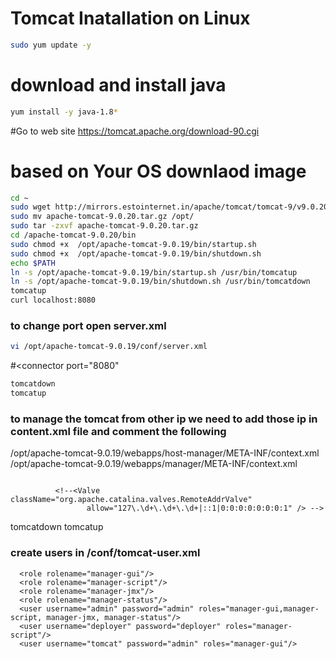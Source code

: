 # Tomcat Inatallation on Linux
 ```sh 
sudo yum update -y
```

# download and install java
 ```sh 
yum install -y java-1.8*
 ```
#Go to web site https://tomcat.apache.org/download-90.cgi

# based on Your OS downlaod image
 ```sh 
cd ~
sudo wget http://mirrors.estointernet.in/apache/tomcat/tomcat-9/v9.0.20/bin/apache-tomcat-9.0.20.tar.gz
sudo mv apache-tomcat-9.0.20.tar.gz /opt/
sudo tar -zxvf apache-tomcat-9.0.20.tar.gz
cd /apache-tomcat-9.0.20/bin
sudo chmod +x  /opt/apache-tomcat-9.0.19/bin/startup.sh
sudo chmod +x  /opt/apache-tomcat-9.0.19/bin/shutdown.sh
echo $PATH
ln -s /opt/apache-tomcat-9.0.19/bin/startup.sh /usr/bin/tomcatup
ln -s /opt/apache-tomcat-9.0.19/bin/shutdown.sh /usr/bin/tomcatdown
tomcatup
curl localhost:8080
 ```
### to change port open server.xml 
 ```sh 
vi /opt/apache-tomcat-9.0.19/conf/server.xml
 ```
#<connector port="8080"
 ```sh 
tomcatdown
tomcatup
 ```
  
### to manage the tomcat from other ip we need to add those ip in content.xml file and comment the following
 /opt/apache-tomcat-9.0.19/webapps/host-manager/META-INF/context.xml
 /opt/apache-tomcat-9.0.19/webapps/manager/META-INF/context.xml
 ```

           <!--<Valve className="org.apache.catalina.valves.RemoteAddrValve"
                  allow="127\.\d+\.\d+\.\d+|::1|0:0:0:0:0:0:0:1" /> -->
   ```     
       
 tomcatdown
 tomcatup
 
### create users in /conf/tomcat-user.xml

```
  <role rolename="manager-gui"/>
  <role rolename="manager-script"/>
  <role rolename="manager-jmx"/>
  <role rolename="manager-status"/>
  <user username="admin" password="admin" roles="manager-gui,manager-script, manager-jmx, manager-status"/>
  <user username="deployer" password="deployer" roles="manager-script"/>
  <user username="tomcat" password="admin" roles="manager-gui"/>
```




